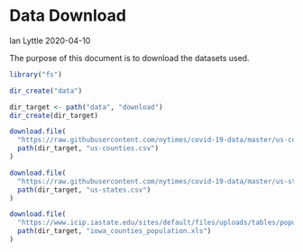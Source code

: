 Data Download
================
Ian Lyttle
2020-04-10

The purpose of this document is to download the datasets used.

``` r
library("fs")
```

``` r
dir_create("data")

dir_target <- path("data", "download")
dir_create(dir_target)
```

``` r
download.file(
  "https://raw.githubusercontent.com/nytimes/covid-19-data/master/us-counties.csv",
  path(dir_target, "us-counties.csv")
)
```

``` r
download.file(
  "https://raw.githubusercontent.com/nytimes/covid-19-data/master/us-states.csv",
  path(dir_target, "us-states.csv")
)
```

``` r
download.file(
  "https://www.icip.iastate.edu/sites/default/files/uploads/tables/population/popest-annual.xls",
  path(dir_target, "iowa_counties_population.xls")
)
```
